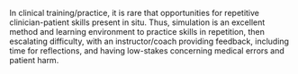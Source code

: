 In clinical training/practice, it is rare that opportunities for repetitive clinician-patient skills present in situ. Thus, simulation is an excellent method and learning environment to practice skills in repetition, then escalating difficulty, with an instructor/coach providing feedback, including time for reflections, and having low-stakes concerning medical errors and patient harm.